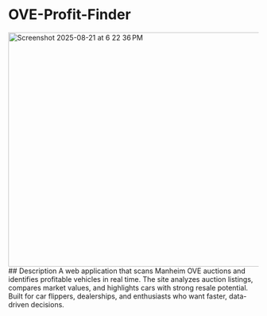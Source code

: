 # OVE-Profit-Finder
<img width="1451" height="472" alt="Screenshot 2025-08-21 at 6 22 36 PM" src="https://github.com/user-attachments/assets/35493503-6037-421a-88b8-e33cf675a1ae" />
## Description
A web application that scans Manheim OVE auctions and identifies profitable vehicles in real time. The site analyzes auction listings, compares market values, and highlights cars with strong resale potential. Built for car flippers, dealerships, and enthusiasts who want faster, data-driven decisions.


